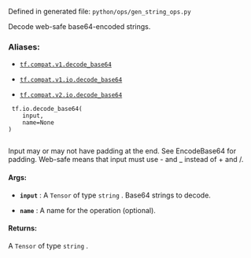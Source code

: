 Defined in generated file:  `python/ops/gen_string_ops.py` 

Decode web-safe base64-encoded strings.



### Aliases:

- [ `tf.compat.v1.decode_base64` ](/api_docs/python/tf/io/decode_base64)

- [ `tf.compat.v1.io.decode_base64` ](/api_docs/python/tf/io/decode_base64)

- [ `tf.compat.v2.io.decode_base64` ](/api_docs/python/tf/io/decode_base64)



```
 tf.io.decode_base64(
    input,
    name=None
)
 
```

Input may or may not have padding at the end. See EncodeBase64 for padding.
Web-safe means that input must use - and _ instead of + and /.



#### Args:

- **`input`** : A  `Tensor`  of type  `string` . Base64 strings to decode.

- **`name`** : A name for the operation (optional).



#### Returns:
A  `Tensor`  of type  `string` .

